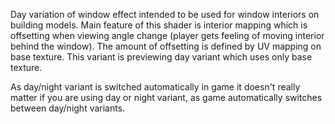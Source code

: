 Day variation of window effect intended to be used for window interiors on building models. Main feature of this shader is interior mapping which is offsetting when viewing angle change (player gets feeling of moving interior behind the window). The amount of offsetting is defined by UV mapping on base texture. This variant is previewing day variant which uses only base texture.

As day/night variant is switched automatically in game it doesn't really matter if you are using day or night variant, as game automatically switches between day/night variants.
